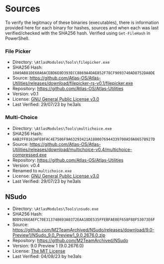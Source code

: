 # Sources
To verify the legitmacy of these binaries (executables), there is information provided here for each binary for hashes, sources and when each was last verified/checked with the SHA256 hash. Verified using `Get-FileHash` in PowerShell.

### File Picker
- Directory: `\AtlasModules\Tools\filepicker.exe`
- SHA256 Hash: `10A9AB81DE68A6ACEBD6E0D393ECC8869A4DAE852F78CF9093740AD8752DA0DE`
- Source: https://github.com/Atlas-OS/Atlas-Utilities/releases/download/filepicker-rs-v0.1/filepicker.exe
- Repository: https://github.com/Atlas-OS/Atlas-Utilities
- Version: v0.1
- License: [GNU General Public License v3.0](https://github.com/Atlas-OS/utilities/blob/main/LICENSE)
- Last Verified: 29/07/23 by he3als

### Multi-Choice
- Directory: `\AtlasModules\Tools\multichoice.exe`
- SHA256 Hash: `6AB2FF0163AFE0FAC4E7506F9A63293421A1880076944339700A59A06578927D`
- Source: https://github.com/Atlas-OS/Atlas-Utilities/releases/download/multichoice-v0.4/multichoice-compressed.exe
- Repository: https://github.com/Atlas-OS/Atlas-Utilities
- Version: v0.4
- Renamed to `multichoice.exe`
- License: [GNU General Public License v3.0](https://github.com/Atlas-OS/utilities/blob/main/LICENSE)
- Last Verified: 29/07/23 by he3als

## NSudo
- Directory: `\AtlasModules\Tools\nsudo.exe`
- SHA256 Hash: `BDD9286EAEFC70E313748693A0372EAA18DE535FFEBFAE0EF658F88F53073E6F`
- Source: https://github.com/M2TeamArchived/NSudo/releases/download/9.0-Preview1/NSudo_9.0_Preview1_9.0.2676.0.zip
- Repository: https://github.com/M2TeamArchived/NSudo
- Version: 9.0 Preview 1 (9.0.2676.0)
- License: [The MIT License](https://github.com/M2TeamArchived/NSudo/blob/master/License.md)
- Last Verified: 04/08/23 by he3als
